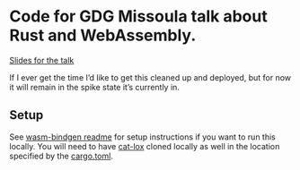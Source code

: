  # Code for GDG Missoula talk about Rust and WebAssembly.  

[Slides for the talk](https://docs.google.com/presentation/d/1p4vqf8EH2wvNsbv9Wx_hOGRoxUwIXAElIIvzIv1II5M/edit?usp=sharing)

If I ever get the time I’d like to get this cleaned up and deployed, but for now it will remain in the spike state it’s currently in.

## Setup

See [wasm-bindgen readme](https://github.com/alexcrichton/wasm-bindgen) for setup instructions if you want to run this locally. You will need to have [cat-lox](https://github.com/AaronStGeorge/cat-lox) cloned locally as well in the location specified by the [cargo.toml](https://github.com/AaronStGeorge/rust-wasm-talk/blob/master/Cargo.toml).
